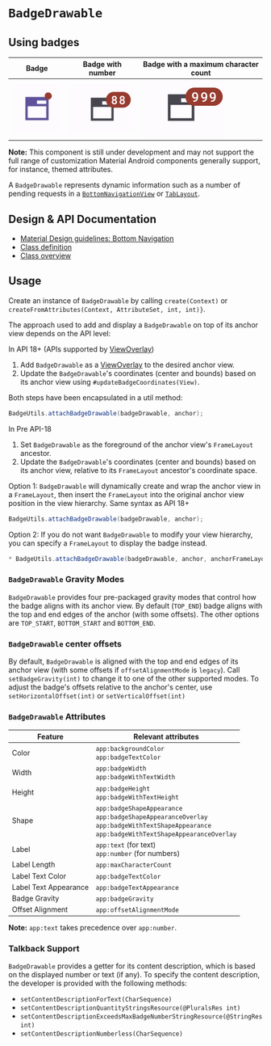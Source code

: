 <!--docs:
title: "Badge"
layout: detail
section: components
excerpt: "Badges can contain dynamic information, such as a number of pending requests."
iconId: badge
path: /catalog/badging/
-->

# `BadgeDrawable`

## Using badges

Badge                                         | Badge with number                                    | Badge with a maximum character count
--------------------------------------------- | ---------------------------------------------------- | ------------------------------------
![badge_icon](assets/badge/IconOnlyBadge.png) | ![badge_with_number_99](assets/badge/BadgeNumber.png) | ![badge_with_999+](assets/badge/BadgeNumberLongerThanMaxCharCount.png)

**Note:** This component is still under development and may not support the full
range of customization Material Android components generally support, for
instance, themed attributes.

A `BadgeDrawable` represents dynamic information such as a number of pending
requests in a [`BottomNavigationView`](BottomNavigation.md) or
[`TabLayout`](Tabs.md).

## Design & API Documentation

-   [Material Design guidelines: Bottom Navigation](https://material.io/design/components/bottom-navigation.html#behavior)
-   [Class definition](https://github.com/material-components/material-components-android/tree/master/lib/java/com/google/android/material/badge/BadgeDrawable.java)
-   [Class overview](https://developer.android.com/reference/com/google/android/material/badge/BadgeDrawable)

## Usage

Create an instance of `BadgeDrawable` by calling `create(Context)` or
`createFromAttributes(Context, AttributeSet, int, int)}`.

The approach used to add and display a `BadgeDrawable` on top of its anchor view
depends on the API level:

In API 18+ (APIs supported by
[ViewOverlay](https://developer.android.com/reference/android/view/ViewOverlay))

1.  Add `BadgeDrawable` as a
    [ViewOverlay](https://developer.android.com/reference/android/view/ViewOverlay)
    to the desired anchor view.
2.  Update the `BadgeDrawable`'s coordinates (center and bounds) based on its
    anchor view using `#updateBadgeCoordinates(View)`.

Both steps have been encapsulated in a util method:

```java
BadgeUtils.attachBadgeDrawable(badgeDrawable, anchor);
```

In Pre API-18

1.  Set `BadgeDrawable` as the foreground of the anchor view's `FrameLayout`
    ancestor.
2.  Update the `BadgeDrawable`'s coordinates (center and bounds) based on its
    anchor view, relative to its `FrameLayout` ancestor's coordinate space.

Option 1: `BadgeDrawable` will dynamically create and wrap the anchor view in a
`FrameLayout`, then insert the `FrameLayout` into the original anchor view
position in the view hierarchy. Same syntax as API 18+

```java
BadgeUtils.attachBadgeDrawable(badgeDrawable, anchor);
```

Option 2: If you do not want `BadgeDrawable` to modify your view hierarchy, you
can specify a `FrameLayout` to display the badge instead.

```java
* BadgeUtils.attachBadgeDrawable(badgeDrawable, anchor, anchorFrameLayoutParent);
```

### `BadgeDrawable` Gravity Modes

`BadgeDrawable` provides four pre-packaged gravity modes that control how the
badge aligns with its anchor view. By default (`TOP_END`) badge aligns with the
top and end edges of the anchor (with some offsets). The other options are
`TOP_START`, `BOTTOM_START` and `BOTTOM_END`.

### `BadgeDrawable` center offsets

By default, `BadgeDrawable` is aligned with the top and end edges of its anchor
view (with some offsets if `offsetAlignmentMode` is `legacy`). Call `setBadgeGravity(int)` to change it to one of the
other supported modes. To adjust the badge's offsets relative to the anchor's
center, use `setHorizontalOffset(int)` or `setVerticalOffset(int)`

### `BadgeDrawable` Attributes

| Feature               | Relevant attributes                                                                                                                                      |
|-----------------------|----------------------------------------------------------------------------------------------------------------------------------------------------------|
| Color                 | `app:backgroundColor` <br> `app:badgeTextColor`                                                                                                          |
| Width                 | `app:badgeWidth` <br> `app:badgeWithTextWidth`                                                                                                           |
| Height                | `app:badgeHeight` <br> `app:badgeWithTextHeight`                                                                                                         |
| Shape                 | `app:badgeShapeAppearance` <br> `app:badgeShapeAppearanceOverlay` <br> `app:badgeWithTextShapeAppearance` <br> `app:badgeWithTextShapeAppearanceOverlay` |
| Label                 | `app:text` (for text) <br> `app:number` (for numbers)                                                                                                    |
| Label Length          | `app:maxCharacterCount`                                                                                                                                  |
| Label Text Color      | `app:badgeTextColor`                                                                                                                                     |
| Label Text Appearance | `app:badgeTextAppearance`                                                                                                                                |
| Badge Gravity         | `app:badgeGravity`                                                                                                                                       |
| Offset Alignment      | `app:offsetAlignmentMode`                                                                                                                                |

**Note:** `app:text` takes precedence over `app:number`.

### Talkback Support

`BadgeDrawable` provides a getter for its content description, which is based on the displayed
number or text (if any). To specify the content description, the developer is provided
with the following methods:
-   `setContentDescriptionForText(CharSequence)`
-   `setContentDescriptionQuantityStringsResource(@PluralsRes int)`
-   `setContentDescriptionExceedsMaxBadgeNumberStringResource(@StringRes int)`
-   `setContentDescriptionNumberless(CharSequence)`
